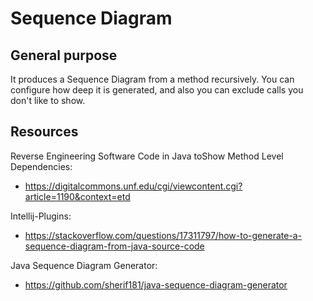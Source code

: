 # Sequence Diagram

## General purpose

It produces a Sequence Diagram from a method recursively. 
You can configure how deep it is generated, 
and also you can exclude calls you don't like to show.

## Resources

Reverse Engineering Software Code in Java toShow Method Level Dependencies:
- https://digitalcommons.unf.edu/cgi/viewcontent.cgi?article=1190&context=etd

Intellij-Plugins:
- https://stackoverflow.com/questions/17311797/how-to-generate-a-sequence-diagram-from-java-source-code

Java Sequence Diagram Generator:
- https://github.com/sherif181/java-sequence-diagram-generator
